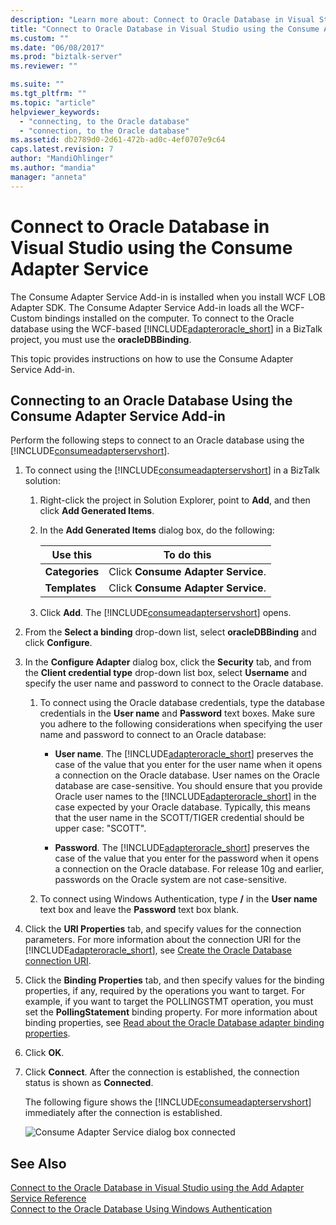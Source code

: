 ```yaml
---
description: "Learn more about: Connect to Oracle Database in Visual Studio using the Consume Adapter Service"
title: "Connect to Oracle Database in Visual Studio using the Consume Adapter Service | Microsoft Docs"
ms.custom: ""
ms.date: "06/08/2017"
ms.prod: "biztalk-server"
ms.reviewer: ""

ms.suite: ""
ms.tgt_pltfrm: ""
ms.topic: "article"
helpviewer_keywords: 
  - "connecting, to the Oracle database"
  - "connection, to the Oracle database"
ms.assetid: db2789d0-2d61-472b-ad0c-4ef0707e9c64
caps.latest.revision: 7
author: "MandiOhlinger"
ms.author: "mandia"
manager: "anneta"
---
```

# Connect to Oracle Database in Visual Studio using the Consume Adapter Service
The Consume Adapter Service Add-in is installed when you install WCF LOB Adapter SDK. The Consume Adapter Service Add-in loads all the WCF-Custom bindings installed on the computer. To connect to the Oracle database using the WCF-based [!INCLUDE[adapteroracle_short](../../includes/adapteroracle-short-md.md)] in a BizTalk project, you must use the **oracleDBBinding**.  

 This topic provides instructions on how to use the Consume Adapter Service Add-in.  

## Connecting to an Oracle Database Using the Consume Adapter Service Add-in  
 Perform the following steps to connect to an Oracle database using the [!INCLUDE[consumeadapterservshort](../../includes/consumeadapterservshort-md.md)].  

1. To connect using the [!INCLUDE[consumeadapterservshort](../../includes/consumeadapterservshort-md.md)] in a BizTalk solution:  

   1. Right-click the project in Solution Explorer, point to **Add**, and then click **Add Generated Items**.  

   2. In the **Add Generated Items** dialog box, do the following:  


      |    Use this    |             To do this             |
      |----------------|------------------------------------|
      | **Categories** | Click **Consume Adapter Service**. |
      | **Templates**  | Click **Consume Adapter Service**. |


   3. Click **Add**. The [!INCLUDE[consumeadapterservshort](../../includes/consumeadapterservshort-md.md)] opens.  

2. From the **Select a binding** drop-down list, select **oracleDBBinding** and click **Configure**.  

3. In the **Configure Adapter** dialog box, click the **Security** tab, and from the **Client credential type** drop-down list box, select **Username** and specify the user name and password to connect to the Oracle database.  

   1. To connect using the Oracle database credentials, type the database credentials in the **User name** and **Password** text boxes. Make sure you adhere to the following considerations when specifying the user name and password to connect to an Oracle database:  

      - **User name**. The [!INCLUDE[adapteroracle_short](../../includes/adapteroracle-short-md.md)] preserves the case of the value that you enter for the user name when it opens a connection on the Oracle database. User names on the Oracle database are case-sensitive. You should ensure that you provide Oracle user names to the [!INCLUDE[adapteroracle_short](../../includes/adapteroracle-short-md.md)] in the case expected by your Oracle database. Typically, this means that the user name in the SCOTT/TIGER credential should be upper case: "SCOTT".  

      - **Password**. The [!INCLUDE[adapteroracle_short](../../includes/adapteroracle-short-md.md)] preserves the case of the value that you enter for the password when it opens a connection on the Oracle database. For release 10g and earlier, passwords on the Oracle system are not case-sensitive.  

   2. To connect using Windows Authentication, type **/** in the **User name** text box and leave the **Password** text box blank.  

4. Click the **URI Properties** tab, and specify values for the connection parameters. For more information about the connection URI for the [!INCLUDE[adapteroracle_short](../../includes/adapteroracle-short-md.md)], see [Create the Oracle Database connection URI](../../adapters-and-accelerators/adapter-oracle-database/create-the-oracle-database-connection-uri.md).  

5. Click the **Binding Properties** tab, and then specify values for the binding properties, if any, required by the operations you want to target. For example, if you want to target the POLLINGSTMT operation, you must set the **PollingStatement** binding property. For more information about binding properties, see [Read about the Oracle Database adapter binding properties](../../adapters-and-accelerators/adapter-oracle-database/read-about-the-oracle-database-adapter-binding-properties.md).  

6. Click **OK**.  

7. Click **Connect**. After the connection is established, the connection status is shown as **Connected**.  

    The following figure shows the [!INCLUDE[consumeadapterservshort](../../includes/consumeadapterservshort-md.md)] immediately after the connection is established.  

    ![Consume Adapter Service dialog box connected](../../adapters-and-accelerators/adapter-oracle-database/media/b5bdb08c-4326-408b-8c2a-aedae64925c8.gif "b5bdb08c-4326-408b-8c2a-aedae64925c8")  

## See Also  
 [Connect to the Oracle Database in Visual Studio using the Add Adapter Service Reference](../../adapters-and-accelerators/adapter-oracle-database/connect-to-the-oracle-db-in-visual-studio-using-the-add-adapter-service.md)   
 [Connect to the Oracle Database Using Windows Authentication](../../adapters-and-accelerators/adapter-oracle-database/connect-to-the-oracle-database-using-windows-authentication.md)
